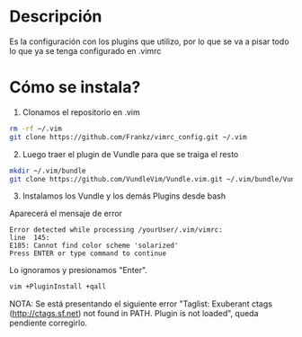 # Descripción

Es la configuración con los plugins que utilizo, por lo que se va a pisar todo lo que ya se tenga configurado en .vimrc

# Cómo se instala?

1. Clonamos el repositorio en .vim

````bash
rm -rf ~/.vim
git clone https://github.com/Frankz/vimrc_config.git ~/.vim
````

2. Luego traer el plugin de Vundle para que se traiga el resto

````bash
mkdir ~/.vim/bundle
git clone https://github.com/VundleVim/Vundle.vim.git ~/.vim/bundle/Vundle.vim
````

3. Instalamos los Vundle y los demás Plugins desde bash

Aparecerá el mensaje de error 

````
Error detected while processing /yourUser/.vim/vimrc:
line  145:
E185: Cannot find color scheme 'solarized'
Press ENTER or type command to continue
````

Lo ignoramos y presionamos "Enter".

````bash
vim +PluginInstall +qall
````

NOTA: Se está presentando el siguiente error "Taglist: Exuberant ctags (http://ctags.sf.net) not found in PATH. Plugin is not loaded", queda pendiente corregirlo.

